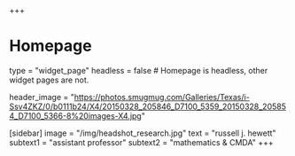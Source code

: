 +++
# Homepage
type = "widget_page"
headless = false  # Homepage is headless, other widget pages are not.

header_image = "https://photos.smugmug.com/Galleries/Texas/i-Ssv4ZKZ/0/b0111b24/X4/20150328_205846_D7100_5359_20150328_205854_D7100_5366-8%20images-X4.jpg"

[sidebar]
  image = "/img/headshot_research.jpg"
  text = "russell j. hewett"
  subtext1 = "assistant professor"
  subtext2 = "mathematics & CMDA"
+++
